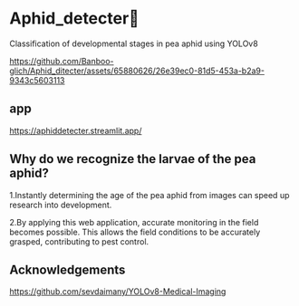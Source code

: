 # Aphid_detecter👏
Classification of developmental stages in pea aphid using YOLOv8 



https://github.com/Banboo-glich/Aphid_ditecter/assets/65880626/26e39ec0-81d5-453a-b2a9-9343c5603113



## app
https://aphiddetecter.streamlit.app/

## Why do we recognize the larvae of the pea aphid?
<p>1.Instantly determining the age of the pea aphid from images can speed up research into development.
<p>2.By applying this web application, accurate monitoring in the field becomes possible. This allows the field conditions to be accurately grasped, contributing to pest control.</p>



## Acknowledgements
https://github.com/sevdaimany/YOLOv8-Medical-Imaging



